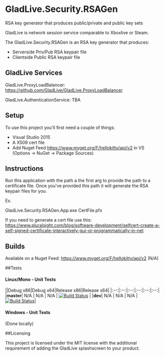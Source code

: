 # GladLive.Security.RSAGen

RSA key generator that produces public/private and public key sets

GladLive is network session service comparable to Xboxlive or Steam. 

The GladLive.Security.RSAGen is an RSA key generator that produces:
  - Serverside Priv/Pub RSA keypair file
  - Clientside Public RSA keypair file

## GladLive Services

GladLive.ProxyLoadBalancer: https://github.com/GladLive/GladLive.ProxyLoadBalancer

GladLive.AuthenticationService: TBA

## Setup

To use this project you'll first need a couple of things:
  - Visual Studio 2015
  - A X509 cert file
  - Add Nuget Feed https://www.myget.org/F/hellokitty/api/v2 in VS (Options -> NuGet -> Package Sources)

## Instructions

Run this application with the path a the first arg to provide the path to a certificate file. Once you've provided this path it will generate the RSA keypair files for you.

Ex.

GladLive.Security.RSAGen.App.exe CertFile.pfx

If you need to generate a cert file use this: https://www.pluralsight.com/blog/software-development/selfcert-create-a-self-signed-certificate-interactively-gui-or-programmatically-in-net

## Builds

Available on a Nuget Feed: https://www.myget.org/F/hellokitty/api/v2 (N/A)

##Tests

#### Linux/Mono - Unit Tests
||Debug x86|Debug x64|Release x86|Release x64|
|:--:|:--:|:--:|:--:|:--:|:--:|
|**master**| N/A | N/A | N/A | [![Build Status](https://travis-ci.org/GladLive/GladLive.Security.RSAGen.svg?branch=master)](https://travis-ci.org/HelloKitty/GladLive/GladLive.Security.RSAGen) |
|**dev**| N/A | N/A | N/A | [![Build Status](https://travis-ci.org/GladLive/GladLive.Security.RSAGen.svg?branch=dev)](https://travis-ci.org/GladLive/GladLive.Security.RSAGen)|

#### Windows - Unit Tests

(Done locally)

##Licensing

This project is licensed under the MIT license with the additional requirement of adding the GladLive splashscreen to your product.
